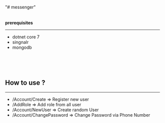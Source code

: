 
"# messenger"
<br/>
<br/>
<br/>
<b>prerequisites</b>
<hr> 
<ul>
  <li> dotnet core 7</li>
  <li> singnalr </li>
  <li> mongodb </li>
</ul>

<br/>
<br/>
<br/>
<h2>  How to use ? </h2>
<hr> 
<ul> 
  <li> /Account/Create => Register new user  </li>
  <li> /AddRole => Add role from all user   </li>
  <li> /Account/NewUser => Create random User</li>
  <li>/Account/ChangePassword =>  Change Password via Phone Number</li>
</ul>
